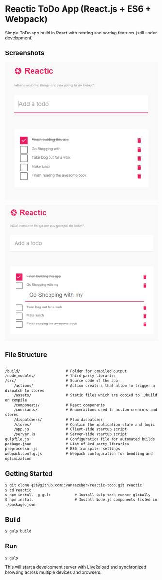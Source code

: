 # Reactic ToDo App (React.js + ES6 + Webpack)

Simple ToDo app build in React with nesting and sorting features (still under development)

## Screenshots

![](/src/assets/img/reactic_1.PNG)

![](/src/assets/img/reactic_2.PNG)

## File Structure

```
.
/build/                     # Folder for compiled output
/node_modules/              # Third-party libraries
/src/                       # Source code of the app
    /actions/               # Action creators that allow to trigger a dispatch to stores
    /assets/                # Static files which are copied to ./build on compile
    /components/            # React components
    /constants/             # Enumerations used in action creators and stores
    /dispatchers/           # Flux dispatcher
    /stores/                # Contain the application state and logic
    /app.js                 # Client-side startup script
    /server.js              # Server-side startup script
gulpfile.js                 # Configuration file for automated builds
package.json                # List of 3rd party libraries
preprocessor.js             # ES6 transpiler settings
webpack.config.js           # Webpack configuration for bundling and optimization
```

## Getting Started

```
$ git clone git@github.com:ivanaszuber/reactic-todo.git reactic
$ cd reactic
$ npm install -g gulp           # Install Gulp task runner globally
$ npm install                   # Install Node.js components listed in ./package.json
```

## Build

```
$ gulp build
```

## Run

```
$ gulp
```

This will start a development server with LiveReload and synchronized browsing across multiple devices and browsers.